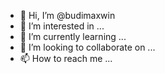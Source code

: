 - 👋 Hi, I’m @budimaxwin
- 👀 I’m interested in ...
- 🌱 I’m currently learning ...
- 💞️ I’m looking to collaborate on ...
- 📫 How to reach me ...

<!---
budimaxwin/budimaxwin is a ✨ special ✨ repository because its `README.md` (this file) appears on your GitHub profile.
You can click the Preview link to take a look at your changes.
--->

